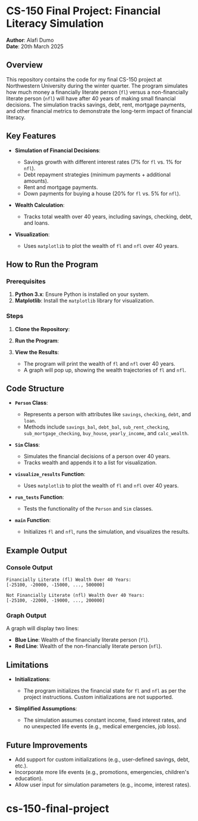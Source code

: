 
# CS-150 Final Project: Financial Literacy Simulation

**Author**: Alafi Dumo  
**Date**: 20th March 2025  


## Overview

This repository contains the code for my final CS-150 project at Northwestern University during the winter quarter. The program simulates how much money a financially literate person (`fl`) versus a non-financially literate person (`nfl`) will have after 40 years of making small financial decisions. The simulation tracks savings, debt, rent, mortgage payments, and other financial metrics to demonstrate the long-term impact of financial literacy.


## Key Features

- **Simulation of Financial Decisions**:
  - Savings growth with different interest rates (7% for `fl` vs. 1% for `nfl`).
  - Debt repayment strategies (minimum payments + additional amounts).
  - Rent and mortgage payments.
  - Down payments for buying a house (20% for `fl` vs. 5% for `nfl`).

- **Wealth Calculation**:
  - Tracks total wealth over 40 years, including savings, checking, debt, and loans.

- **Visualization**:
  - Uses `matplotlib` to plot the wealth of `fl` and `nfl` over 40 years.


## How to Run the Program

### Prerequisites

1. **Python 3.x**: Ensure Python is installed on your system.
2. **Matplotlib**: Install the `matplotlib` library for visualization.



### Steps

1. **Clone the Repository**:

2. **Run the Program**:

3. **View the Results**:
   - The program will print the wealth of `fl` and `nfl` over 40 years.
   - A graph will pop up, showing the wealth trajectories of `fl` and `nfl`.


## Code Structure

- **`Person` Class**:
  - Represents a person with attributes like `savings`, `checking`, `debt`, and `loan`.
  - Methods include `savings_bal`, `debt_bal`, `sub_rent_checking`, `sub_mortgage_checking`, `buy_house`, `yearly_income`, and `calc_wealth`.

- **`Sim` Class**:
  - Simulates the financial decisions of a person over 40 years.
  - Tracks wealth and appends it to a list for visualization.

- **`visualize_results` Function**:
  - Uses `matplotlib` to plot the wealth of `fl` and `nfl` over 40 years.

- **`run_tests` Function**:
  - Tests the functionality of the `Person` and `Sim` classes.

- **`main` Function**:
  - Initializes `fl` and `nfl`, runs the simulation, and visualizes the results.


## Example Output

### Console Output

```
Financially Literate (fl) Wealth Over 40 Years:
[-25100, -20000, -15000, ..., 500000]

Not Financially Literate (nfl) Wealth Over 40 Years:
[-25100, -22000, -19000, ..., 200000]
```

### Graph Output

A graph will display two lines:
- **Blue Line**: Wealth of the financially literate person (`fl`).
- **Red Line**: Wealth of the non-financially literate person (`nfl`).


## Limitations

- **Initializations**:
  - The program initializes the financial state for `fl` and `nfl` as per the project instructions. Custom initializations are not supported.

- **Simplified Assumptions**:
  - The simulation assumes constant income, fixed interest rates, and no unexpected life events (e.g., medical emergencies, job loss).


## Future Improvements

- Add support for custom initializations (e.g., user-defined savings, debt, etc.).
- Incorporate more life events (e.g., promotions, emergencies, children's education).
- Allow user input for simulation parameters (e.g., income, interest rates).



# cs-150-final-project
